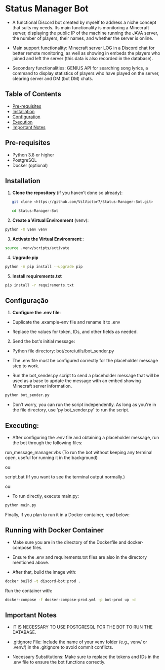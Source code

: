# Status Manager Bot

- A functional Discord bot created by myself to address a niche concept that suits my needs. Its main functionality is monitoring a Minecraft server, displaying the public IP of the machine running the JAVA server, the number of players, their names, and whether the server is online.

- Main support functionality: Minecraft server LOG in a Discord chat for better remote monitoring, as well as showing in embeds the players who joined and left the server (this data is also recorded in the database).

- Secondary functionalities: GENIUS API for searching song lyrics, a command to display statistics of players who have played on the server, clearing server and DM (bot DM) chats.

## Table of Contents

- [Pre-requisites](#pre-requisites)
- [Installation](#installation)
- [Configuration](#configuration)
- [Execution](#execution)
- [Important Notes](#important-notes)

## Pre-requisites

- Python 3.8 or higher
- PostgreSQL
- Docker (optional)

## Installation

1. **Clone the repository** (if you haven’t done so already):
```bash
   git clone <https://github.com/VslVictor7/Status-Manager-Bot.git>

   cd Status-Manager-Bot
```

2. **Create a Virtual Environment** (venv):

```bash
python -m venv venv
```

3. **Activate the Virtual Environment:**:
```bash
source .venv/scripts/activate
```

4. **Upgrade pip**
```bash
python -m pip install --upgrade pip
```

5. **Install requirements.txt**
```bash
pip install -r requirements.txt
```

## Configuração

1. **Configure the .env file**:

- Duplicate the .example-env file and rename it to .env

- Replace the values for token, IDs, and other fields as needed.

2. Send the bot's initial message:

- Python file directory: bot/core/utils/bot_sender.py

- The .env file must be configured correctly for the placeholder message step to work.

- Run the bot_sender.py script to send a placeholder message that will be used as a base to update the message with an embed showing Minecraft server information.
```bash
python bot_sender.py
```
- Don’t worry, you can run the script independently. As long as you're in the file directory, use 'py bot_sender.py' to run the script.

## Executing:

- After configuring the .env file and obtaining a placeholder message, run the bot through the following files:

run_message_manager.vbs (To run the bot without keeping any terminal open, useful for running it in the background)

ou

script.bat (If you want to see the terminal output normally.)

ou

- To run directly, execute main.py:
```bash
python main.py
```

Finally, if you plan to run it in a Docker container, read below:

## Running with Docker Container

- Make sure you are in the directory of the Dockerfile and docker-compose files.

- Ensure the .env and requirements.txt files are also in the directory mentioned above.

- After that, build the image with:

```bash
docker build -t discord-bot:prod .
```
Run the container with:

```bash
docker-compose -f docker-compose-prod.yml -p bot-prod up -d
```

## Important Notes

- IT IS NECESSARY TO USE POSTGRESQL FOR THE BOT TO RUN THE DATABASE.

- .gitignore File: Include the name of your venv folder (e.g., venv/ or .venv/) in the .gitignore to avoid commit conflicts.

- Necessary Substitutions: Make sure to replace the tokens and IDs in the .env file to ensure the bot functions correctly.
